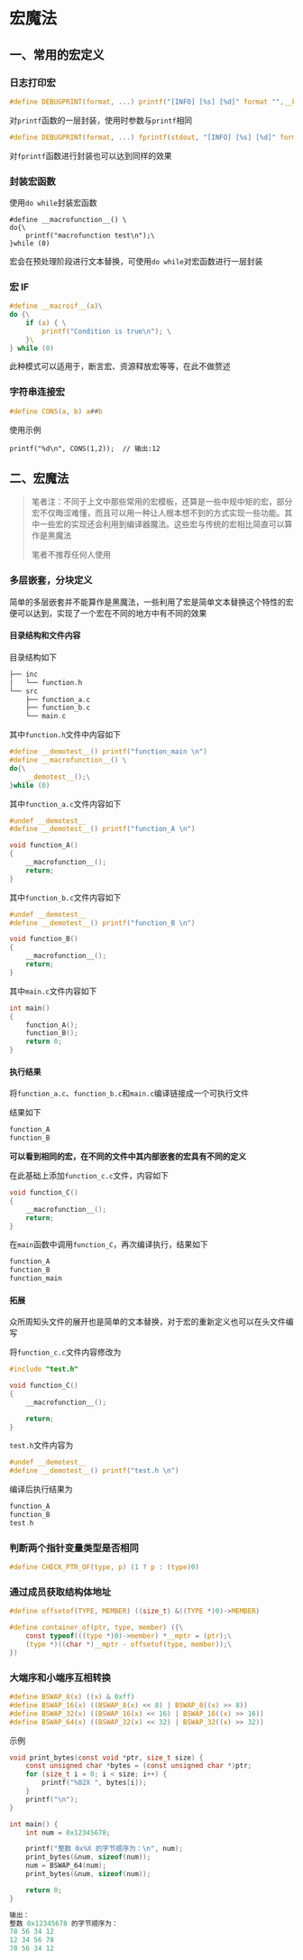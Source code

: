 # 宏魔法

## 一、常用的宏定义

### 日志打印宏

```c
#define DEBUGPRINT(format, ...) printf("[INFO] [%s] [%d]" format "",__FUNCTION__, __LINE__, ##__VA_ARGS__)
```

对`printf`函数的一层封装，使用时参数与`printf`相同

```c
#define DEBUGPRINT(format, ...) fprintf(stdout, "[INFO] [%s] [%d]" format "",__FUNCTION__, __LINE__, ##__VA_ARGS__)
```

对`fprintf`函数进行封装也可以达到同样的效果



### 封装宏函数

使用`do while`封装宏函数

```
#define __macrofunction__() \
do{\
    printf("macrofunction test\n");\
}while (0)
```

宏会在预处理阶段进行文本替换，可使用`do while`对宏函数进行一层封装



### 宏 IF

```c
#define __macroif__(a)\
do {\
	if (a) { \
  		printf("Condition is true\n"); \
	}\ 
} while (0)
```

此种模式可以适用于，断言宏、资源释放宏等等，在此不做赘述



### 字符串连接宏

```c
#define CONS(a, b) a##b
```

使用示例

```
printf("%d\n", CONS(1,2));  // 输出:12
```



## 二、宏魔法

> 笔者注：不同于上文中那些常用的宏模板，还算是一些中规中矩的宏，部分宏不仅晦涩难懂，而且可以用一种让人根本想不到的方式实现一些功能。其中一些宏的实现还会利用到编译器魔法。这些宏与传统的宏相比简直可以算作是黑魔法
>
> 笔者不推荐任何人使用



### 多层嵌套，分块定义

简单的多层嵌套并不能算作是黑魔法，一些利用了宏是简单文本替换这个特性的宏便可以达到，实现了一个宏在不同的地方中有不同的效果

#### 目录结构和文件内容

目录结构如下

```c
├── inc
│   └── function.h
└── src
    ├── function_a.c
    ├── function_b.c
    └── main.c
```

其中`function.h`文件中内容如下

```c
#define __demotest__() printf("function_main \n")
#define __macrofunction__() \
do{\
    __demotest__();\
}while (0)
```

其中`function_a.c`文件内容如下

```c
#undef __demotest__
#define __demotest__() printf("function_A \n")

void function_A()
{
    __macrofunction__();
    return;
}
```

其中`function_b.c`文件内容如下

```c
#undef __demotest__
#define __demotest__() printf("function_B \n")

void function_B()
{
    __macrofunction__();
    return;
}
```

其中`main.c`文件内容如下

```c
int main()
{
    function_A();
    function_B();
    return 0;
}
```

#### 执行结果

将`function_a.c`、`function_b.c`和`main.c`编译链接成一个可执行文件

结果如下

```c
function_A 
function_B 
```

**可以看到相同的宏，在不同的文件中其内部嵌套的宏具有不同的定义**

在此基础上添加`function_c.c`文件，内容如下

```c
void function_C()
{
    __macrofunction__();
    return;
}
```

在`main`函数中调用`function_C`，再次编译执行，结果如下

```c
function_A 
function_B 
function_main
```

#### 拓展

众所周知头文件的展开也是简单的文本替换，对于宏的重新定义也可以在头文件编写

将`function_c.c`文件内容修改为

```c
#include "test.h"

void function_C()
{
    __macrofunction__();

    return;
}
```

`test.h`文件内容为

```c
#undef __demotest__
#define __demotest__() printf("test.h \n")
```

编译后执行结果为

```c
function_A 
function_B 
test.h
```



### 判断两个指针变量类型是否相同

```c
#define CHECK_PTR_OF(type, p) (1 ? p : (type)0)
```



### 通过成员获取结构体地址

```c
#define offsetof(TYPE, MEMBER) ((size_t) &((TYPE *)0)->MEMBER)

#define container_of(ptr, type, member) ({\
	const typeof(((type *)0)->member) *__mptr = (ptr);\
	(type *)((char *)__mptr - offsetof(type, member));\
})
```



### 大端序和小端序互相转换

```c
#define BSWAP_8(x) ((x) & 0xff)
#define BSWAP_16(x) ((BSWAP_8(x) << 8) | BSWAP_8((x) >> 8))
#define BSWAP_32(x) ((BSWAP_16(x) << 16) | BSWAP_16((x) >> 16))
#define BSWAP_64(x) ((BSWAP_32(x) << 32) | BSWAP_32((x) >> 32))
```

示例

```c
void print_bytes(const void *ptr, size_t size) {
    const unsigned char *bytes = (const unsigned char *)ptr;
    for (size_t i = 0; i < size; i++) {
        printf("%02X ", bytes[i]);
    }
    printf("\n");
}

int main() {
    int num = 0x12345678;

    printf("整数 0x%X 的字节顺序为：\n", num);
    print_bytes(&num, sizeof(num));
    num = BSWAP_64(num);
    print_bytes(&num, sizeof(num));

    return 0;
}

输出：
整数 0x12345678 的字节顺序为：
78 56 34 12 
12 34 56 78 
78 56 34 12
```

